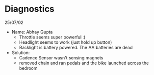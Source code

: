 # Diagnostics

25/07/02

- Name: Abhay Gupta
    - Throttle seems super powerful :)
    - Headlight seems to work (just hold up button)
    - Backlight is battery powered. The AA batteries are dead
- Solution:
    - Cadence Sensor wasn't sensing magnets
    - removed chain and ran pedals and the bike launched across the bedroom
